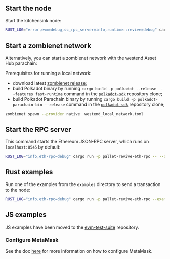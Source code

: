 ## Start the node

Start the kitchensink node:

```bash
RUST_LOG="error,evm=debug,sc_rpc_server=info,runtime::revive=debug" cargo run --bin substrate-node -- --dev
```

## Start a zombienet network

Alternatively, you can start a zombienet network with the westend Asset Hub parachain:

Prerequisites for running a local network:
- download latest [zombienet release](https://github.com/paritytech/zombienet/releases);
- build Polkadot binary by running `cargo build -p polkadot --release  --features fast-runtime` command in the
  [`polkadot-sdk`](https://github.com/paritytech/polkadot-sdk) repository clone;
- build Polkadot Parachain binary by running `cargo build -p polkadot-parachain-bin --release` command in the
  [`polkadot-sdk`](https://github.com/paritytech/polkadot-sdk) repository clone;

```bash
zombienet spawn --provider native  westend_local_network.toml
```

## Start the RPC server

This command starts the Ethereum JSON-RPC server, which runs on `localhost:8545` by default:

```bash
RUST_LOG="info,eth-rpc=debug" cargo run -p pallet-revive-eth-rpc -- --dev
```

## Rust examples

Run one of the examples from the `examples` directory to send a transaction to the node:

```bash
RUST_LOG="info,eth-rpc=debug" cargo run -p pallet-revive-eth-rpc --example deploy
```

## JS examples

JS examples have been moved to the [evm-test-suite](https://github.com/paritytech/evm-test-suite) repository.

### Configure MetaMask

See the doc [here](https://contracts.polkadot.io/work-with-a-local-node#metemask-configuration) for more
information on how to configure MetaMask.

